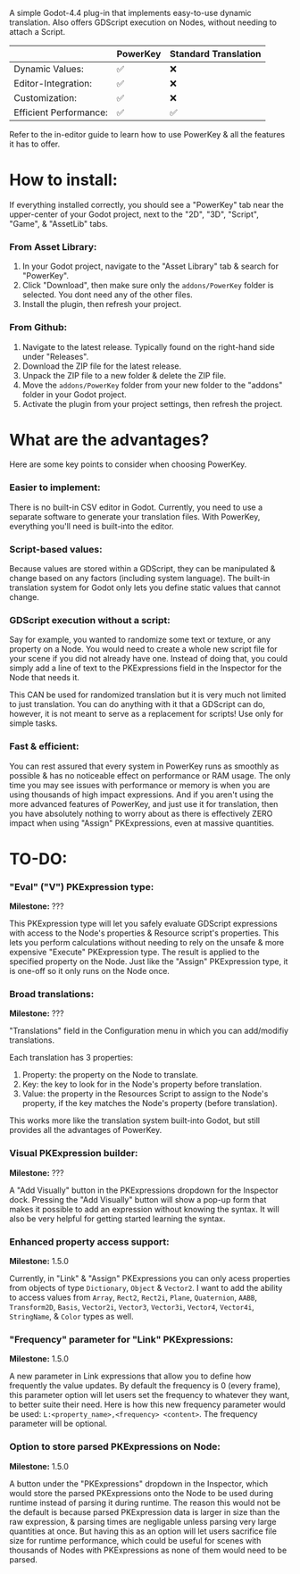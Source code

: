 

A simple Godot-4.4 plug-in that implements easy-to-use dynamic translation. Also offers GDScript execution on Nodes, without needing to attach a Script.

||PowerKey|Standard Translation|
|--|--|--
|Dynamic Values:|✅|❌
|Editor-Integration:|✅|❌
|Customization:|✅|❌
|Efficient Performance:|✅|✅

Refer to the in-editor guide to learn how to use PowerKey & all the features it has to offer.

# How to install:
If everything installed correctly, you should see a "PowerKey" tab near the upper-center of your Godot project, next to the "2D", "3D", "Script", "Game", & "AssetLib" tabs.
### From Asset Library:
 1. In your Godot project, navigate to the "Asset Library" tab & search for "PowerKey".
 2. Click "Download", then make sure only the `addons/PowerKey` folder is selected. You dont need any of the other files.
 2. Install the plugin, then refresh your project.

### From Github:
 1. Navigate to the latest release. Typically found on the right-hand side under "Releases".
 2. Download the ZIP file for the latest release.
 3. Unpack the ZIP file to a new folder & delete the ZIP file.
 4. Move the `addons/PowerKey` folder from your new folder to the "addons" folder in your Godot project.
 5. Activate the plugin from your project settings, then refresh the project.

# What are the advantages?
Here are some key points to consider when choosing PowerKey.
### Easier to implement:
There is no built-in CSV editor in Godot. Currently, you need to use a separate software to generate your translation files.
With PowerKey, everything you'll need is built-into the editor.
### Script-based values:
Because values are stored within a GDScript, they can be manipulated & change based on any factors (including system language).
The built-in translation system for Godot only lets you define static values that cannot change.
### GDScript execution without a script:
Say for example, you wanted to randomize some text or texture, or any property on a Node. You would need to create a whole new script file for your scene if you did not already have one.
Instead of doing that, you could simply add a line of text to the PKExpressions field in the Inspector for the Node that needs it.

This CAN be used for randomized translation but it is very much not limited to just translation. You can do anything with it that a GDScript can do, however, it is not meant to serve as a replacement for scripts! Use only for simple tasks.
### Fast & efficient:
You can rest assured that every system in PowerKey runs as smoothly as possible & has no noticeable effect on performance or RAM usage. The only time you may see issues with performance or memory is when you are using thousands of high impact expressions. And if you aren't using the more advanced features of PowerKey, and just use it for translation, then you have absolutely nothing to worry about as there is effectively ZERO impact when using "Assign" PKExpressions, even at massive quantities.
# TO-DO:
### "Eval" ("V") PKExpression type:
**Milestone:** ???

This PKExpression type will let you safely evaluate GDScript expressions with access to the Node's properties & Resource script's properties.
This lets you perform calculations without needing to rely on the unsafe & more expensive "Execute" PKExpression type.
The result is applied to the specified property on the Node. Just like the "Assign" PKExpression type, it is one-off so it only runs on the Node once.
### Broad translations:
**Milestone:** ???

"Translations" field in the Configuration menu in which you can add/modifiy translations.

Each translation has 3 properties:

1. Property: the property on the Node to translate.
2. Key: the key to look for in the Node's property before translation.
3. Value: the property in the Resources Script to assign to the Node's property, if the key matches the Node's property (before translation).

This works more like the translation system built-into Godot, but still provides all the advantages of PowerKey.
### Visual PKExpression builder:
**Milestone:** ???

A "Add Visually" button in the PKExpressions dropdown for the Inspector dock. Pressing the "Add Visually" button will show a pop-up form that makes it possible to add an expression without knowing the syntax. It will also be very helpful for getting started learning the syntax.
### Enhanced property access support:
**Milestone:** 1.5.0

Currently, in "Link" & "Assign" PKExpressions you can only acess properties from objects of type `Dictionary`, `Object` & `Vector2`. I want to add the ability to access values from `Array`, `Rect2`, `Rect2i`, `Plane`, `Quaternion`, `AABB`, `Transform2D`, `Basis`, `Vector2i`, `Vector3`, `Vector3i`, `Vector4`, `Vector4i`, `StringName`, & `Color` types as well.
### "Frequency" parameter for "Link" PKExpressions:
**Milestone:** 1.5.0

A new parameter in Link expressions that allow you to define how frequently the value updates. By default the frequency is 0 (every frame), this parameter option will let users set the frequency to whatever they want, to better suite their need.
Here is how this new frequency parameter would be used: `L:<property_name>,<frequency> <content>`. The frequency parameter will be optional.
### Option to store parsed PKExpressions on Node:
**Milestone:** 1.5.0

A button under the "PKExpressions" dropdown in the Inspector, which would store the parsed PKExpressions onto the Node to be used during runtime instead of parsing it during runtime. The reason this would not be the default is because parsed PKExpression data is larger in size than the raw expression, & parsing times are negligable unless parsing very large quantities at once. But having this as an option will let users sacrifice file size for runtime performance, which could be useful for scenes with thousands of Nodes with PKExpressions as none of them would need to be parsed.
